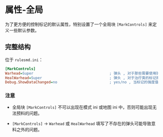 # 属性-全局

为了更方便的控制标记的默认属性，特别设置了一个全局块 `[MarkControls]` 来定义一些默认参数。



## 完整结构

位于 `rulesmd.ini`：

```ini
[MarkControls]
Warhead=Super                                   ; 弹头 , 对于那些需要使用弹头的标记 (使用攻击者弹头的标记除外) , 它们的默认弹头 , 默认值是 Super (即 C4 的默认弹头)
HealWarhead=Super                               ; 弹头 , 对于治疗类的标记把目标治死时使用的弹头 (对于允许自定义弹头的标记这是它们的默认值) , 默认值是 Super (即 C4 的默认弹头)
Debug.ShowDataChanged=no                        ; yes/no , 当标记的强度值变化时是否在屏幕右上角输出提示信息 , yes = 输出 , 默认值是 no
```

### 注意

* 全局块 `[MarkControls]` 不可以出现在模式 ini 或地图 ini 中，否则可能出现无法预料的问题。

* `[MarkControls]` -> `Warhead` 或 `HealWarhead` 填写了不存在的弹头可能导致意料之外的问题。